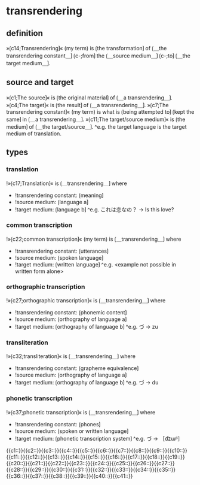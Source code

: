 
# transrendering

## definition

»⟮c14;Transrendering⟯« (my term) is ⟮the transformation⟯ of ⟮＿the transrendering constant＿⟯ ⟮c-;from⟯ the ⟮＿source medium＿⟯ ⟮c-;to⟯ ⟮＿the target medium＿⟯.

## source and target

»⟮c1;The source⟯« is ⟮the original material⟯ of ⟮＿a transrendering＿⟯.
»⟮c4;The target⟯« is ⟮the result⟯ of ⟮＿a transrendering＿⟯.
»⟮c7;The transrendering constant⟯« (my term) is what is ⟮being attempted to⟯ ⟮kept the same⟯ in ⟮＿a transrendering＿⟯.
»⟮c11;The target/source medium⟯« is ⟮the medium⟯ of ⟮＿the target/source＿⟯.
^e.g. the target language is the target medium of translation.

## types

### translation

!»⟮c17;Translation⟯« is ⟮＿transrendering＿⟯ where
- !transrendering constant: ⟮meaning⟯
- !source medium: ⟮language a⟯
- !target medium: ⟮language b⟯
^e.g. これは恋なの？ → Is this love?

### common transcription

!»⟮c22;common transcription⟯« (my term) is ⟮＿transrendering＿⟯ where
- !transrendering constant: ⟮utterances⟯
- !source medium: ⟮spoken language⟯
- !target medium: ⟮written language⟯
^e.g. &lt;example not possible in written form alone&gt;

### orthographic transcription

!»⟮c27;orthographic transcription⟯« is ⟮＿transrendering＿⟯ where
- !transrendering constant: ⟮phonemic content⟯
- !source medium: ⟮orthography of language a⟯
- !target medium: ⟮orthography of language b⟯
^e.g. づ → zu

### transliteration

!»⟮c32;transliteration⟯« is ⟮＿transrendering＿⟯ where
- !transrendering constant: ⟮grapheme equivalence⟯
- !source medium: ⟮orthography of language a⟯
- !target medium: ⟮orthography of language b⟯
^e.g. づ → du

### phonetic transcription

!»⟮c37;phonetic transcription⟯« is ⟮＿transrendering＿⟯ where
- !transrendering constant: ⟮phones⟯
- !source medium: ⟮spoken or written language⟯
- !target medium: ⟮phonetic transcription system⟯
^e.g. づ → ［d͡zɯᵝ］

<span class='cloze-dump'>{{c1::}}{{c2::}}{{c3::}}{{c4::}}{{c5::}}{{c6::}}{{c7::}}{{c8::}}{{c9::}}{{c10::}}{{c11::}}{{c12::}}{{c13::}}{{c14::}}{{c15::}}{{c16::}}{{c17::}}{{c18::}}{{c19::}}{{c20::}}{{c21::}}{{c22::}}{{c23::}}{{c24::}}{{c25::}}{{c26::}}{{c27::}}{{c28::}}{{c29::}}{{c30::}}{{c31::}}{{c32::}}{{c33::}}{{c34::}}{{c35::}}{{c36::}}{{c37::}}{{c38::}}{{c39::}}{{c40::}}{{c41::}}</span>